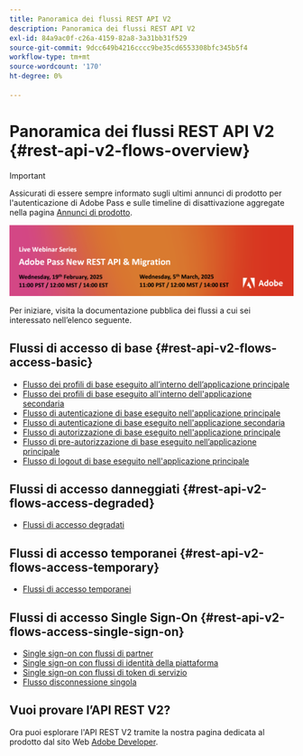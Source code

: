 ```yaml
---
title: Panoramica dei flussi REST API V2
description: Panoramica dei flussi REST API V2
exl-id: 84a9ac0f-c26a-4159-82a8-3a31bb31f529
source-git-commit: 9dcc649b4216cccc9be35cd6553308bfc345b5f4
workflow-type: tm+mt
source-wordcount: '170'
ht-degree: 0%

---
```


# Panoramica dei flussi REST API V2 {#rest-api-v2-flows-overview}

>[!IMPORTANT]
>
> Assicurati di essere sempre informato sugli ultimi annunci di prodotto per l&#39;autenticazione di Adobe Pass e sulle timeline di disattivazione aggregate nella pagina [Annunci di prodotto](/help/authentication/product-announcements.md).

<a href="https://experienceleague.adobe.com/en/docs/pass/authentication/product-announcements">![Serie di webinar live](/help/authentication/assets/rest-api-v2/live-webinar-series-banner.png)</a>

Per iniziare, visita la documentazione pubblica dei flussi a cui sei interessato nell’elenco seguente.

## Flussi di accesso di base {#rest-api-v2-flows-access-basic}

* [Flusso dei profili di base eseguito all’interno dell’applicazione principale](basic-access-flows/rest-api-v2-basic-profiles-primary-application-flow.md)
* [Flusso dei profili di base eseguito all&#39;interno dell&#39;applicazione secondaria](basic-access-flows/rest-api-v2-basic-profiles-secondary-application-flow.md)
* [Flusso di autenticazione di base eseguito nell&#39;applicazione principale](basic-access-flows/rest-api-v2-basic-authentication-primary-application-flow.md)
* [Flusso di autenticazione di base eseguito nell&#39;applicazione secondaria](basic-access-flows/rest-api-v2-basic-authentication-secondary-application-flow.md)
* [Flusso di autorizzazione di base eseguito nell&#39;applicazione principale](basic-access-flows/rest-api-v2-basic-authorization-primary-application-flow.md)
* [Flusso di pre-autorizzazione di base eseguito nell’applicazione principale](basic-access-flows/rest-api-v2-basic-preauthorization-primary-application-flow.md)
* [Flusso di logout di base eseguito nell&#39;applicazione principale](basic-access-flows/rest-api-v2-basic-logout-primary-application-flow.md)

## Flussi di accesso danneggiati {#rest-api-v2-flows-access-degraded}

* [Flussi di accesso degradati](degraded-access-flows/rest-api-v2-access-degraded-flows.md)

## Flussi di accesso temporanei {#rest-api-v2-flows-access-temporary}

* [Flussi di accesso temporanei](temporary-access-flows/rest-api-v2-access-temporary-flows.md)

## Flussi di accesso Single Sign-On {#rest-api-v2-flows-access-single-sign-on}

* [Single sign-on con flussi di partner](single-sign-on-access-flows/rest-api-v2-single-sign-on-partner-flows.md)
* [Single sign-on con flussi di identità della piattaforma](single-sign-on-access-flows/rest-api-v2-single-sign-on-platform-identity-flows.md)
* [Single sign-on con flussi di token di servizio](single-sign-on-access-flows/rest-api-v2-single-sign-on-service-token-flows.md)
* [Flusso disconnessione singola](single-sign-on-access-flows/rest-api-v2-single-sign-on-logout-flow.md)

## Vuoi provare l’API REST V2?

Ora puoi esplorare l&#39;API REST V2 tramite la nostra pagina dedicata al prodotto dal sito Web [Adobe Developer](https://developer.adobe.com/adobe-pass/).
